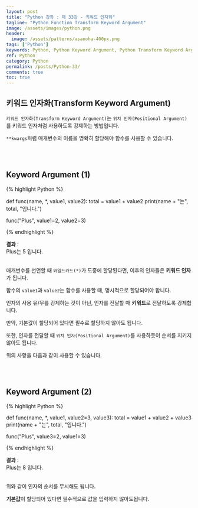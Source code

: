 ```yaml
---
layout: post
title: "Python 강좌 : 제 33강 - 키워드 인자화"
tagline: "Python Function Transform Keyword Argument"
image: /assets/images/python.png
header:
  image: /assets/patterns/asanoha-400px.png
tags: ['Python']
keywords: Python, Python Keyword Argument, Python Transform Keyword Argument
ref: Python
category: Python
permalink: /posts/Python-33/
comments: true
toc: true
---
```


## 키워드 인자화(Transform Keyword Argument)

`키워드 인자화(Transform Keyword Argument)`는 `위치 인자(Positional Argument)`를 키워드 인자처럼 사용하도록 강제하는 방법입니다.

`**kwargs`처럼 매개변수의 이름을 명확히 할당해야 함수를 사용할 수 있습니다.

<br>
<br>

## Keyword Argument (1)

{% highlight Python %}

def func(name, *, value1, value2):
    total = value1 + value2
    print(name + "는", total, "입니다.")


func("Plus", value1=2, value2=3)

{% endhighlight %}

**결과**
:    
Plus는 5 입니다. <br>
<br>

매개변수를 선언할 때 `와일드카드(*)`가 도중에 할당된다면, 이후의 인자들은 **키워드 인자**가 됩니다.

함수의 `value1`과 `value2`는 함수를 사용할 때, 명시적으로 할당되어야 합니다.

인자의 사용 유/무를 강제하는 것이 아닌, 인자를 전달할 때 **키워드**로 전달하도록 강제합니다.

만약, 기본값이 할당되어 있다면 필수로 할당하지 않아도 됩니다.

또한, 인자를 전달할 때 `위치 인자(Positional Argument)`를 사용하듯이 순서를 지키지 않아도 됩니다.

위의 사항을 다음과 같이 사용할 수 있습니다.

<br>
<br>

## Keyword Argument (2)

{% highlight Python %}

def func(name, *, value1, value2=3, value3):
    total = value1 + value2 + value3
    print(name + "는", total, "입니다.")


func("Plus", value3=2, value1=3)

{% endhighlight %}

**결과**
:    
Plus는 8 입니다. <br>
<br>

위와 같이 인자의 순서를 무시해도 됩니다.

**기본값**이 할당되어 있다면 필수적으로 값을 입력하지 않아도됩니다.
